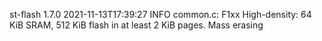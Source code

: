 st-flash 1.7.0
2021-11-13T17:39:27 INFO common.c: F1xx High-density: 64 KiB SRAM, 512 KiB flash in at least 2 KiB pages.
Mass erasing

